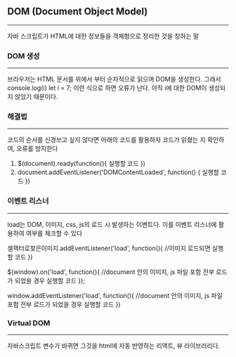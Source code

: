 ## DOM (Document Object Model)
---
자바 스크립트가 HTML에 대한 정보들을 객체형으로 정리한 것을 칭하는 말

### DOM 생성
---
브라우저는 HTML 문서를 위에서 부터 순차적으로 읽으며 DOM을 생성한다.
그래서 
console.log(i)
let i = 7;
이런 식으로 하면 오류가 난다. 아직 i에 대한 DOM이 생성되지 않았기
때문이다.

### 해결법
---
코드의 순서를 신경쓰고 싶지 않다면 아래의 코드를 활용하자
코드가 읽혔는 지 확인하여, 오류를 방지한다
1. $(document).ready(function(){ 실행할 코드 })
2. document.addEventListener('DOMContentLoaded', function() { 실행할 코드 }) 

### 이벤트 리스너
---
load는 DOM, 이미지, css, js의 로드 시 발생하는 이벤트다. 이를 이벤트 리스너에 활용하여 여부를 체크할 수 있다

셀렉터로찾은이미지.addEventListener('load', function(){
  //이미지 로드되면 실행할 코드 
})

$(window).on('load', function(){
  //document 안의 이미지, js 파일 포함 전부 로드가 되었을 경우 실행할 코드 
});

window.addEventListener('load', function(){
  //document 안의 이미지, js 파일 포함 전부 로드가 되었을 경우 실행할 코드
})

### Virtual DOM
---
자바스크립트 변수가 바뀌면 그것을 html에 자동 반영하는 리액트, 뷰 라이브러리다.
